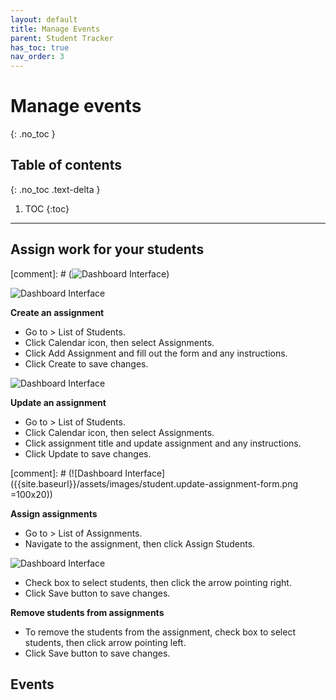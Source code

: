 ```yaml
---
layout: default
title: Manage Events
parent: Student Tracker
has_toc: true
nav_order: 3
---
```


# Manage events

{: .no_toc }

## Table of contents
{: .no_toc .text-delta }

1. TOC
{:toc}

---

## Assign work for your students

[comment]: # (![Dashboard Interface]({{site.baseurl}}/assets/images/student.event-assignments.png))

![Dashboard Interface]({{site.baseurl}}/assets/images/student.assignment-list.png)

**Create an assignment**
* Go to > List of Students.
* Click Calendar icon, then select Assignments.
* Click Add Assignment and fill out the form and any instructions.
* Click Create to save changes.

![Dashboard Interface]({{site.baseurl}}/assets/images/student.create-assignment-form.png)

**Update an assignment**
* Go to > List of Students.
* Click Calendar icon, then select Assignments.
* Click assignment title and update assignment and any instructions.
* Click Update to save changes.

[comment]: # (![Dashboard Interface]({{site.baseurl}}/assets/images/student.update-assignment-form.png =100x20))

**Assign assignments**
* Go to > List of Assignments.
* Navigate to the assignment, then click Assign Students.

![Dashboard Interface]({{site.baseurl}}/assets/images/student.assign-assignment-form.png)

* Check box to select students, then click the arrow pointing right.
* Click Save button to save changes.

**Remove students from assignments**
* To remove the students from the assignment, check box to select students, then click arrow pointing left.
* Click Save button to save changes.
## Events
